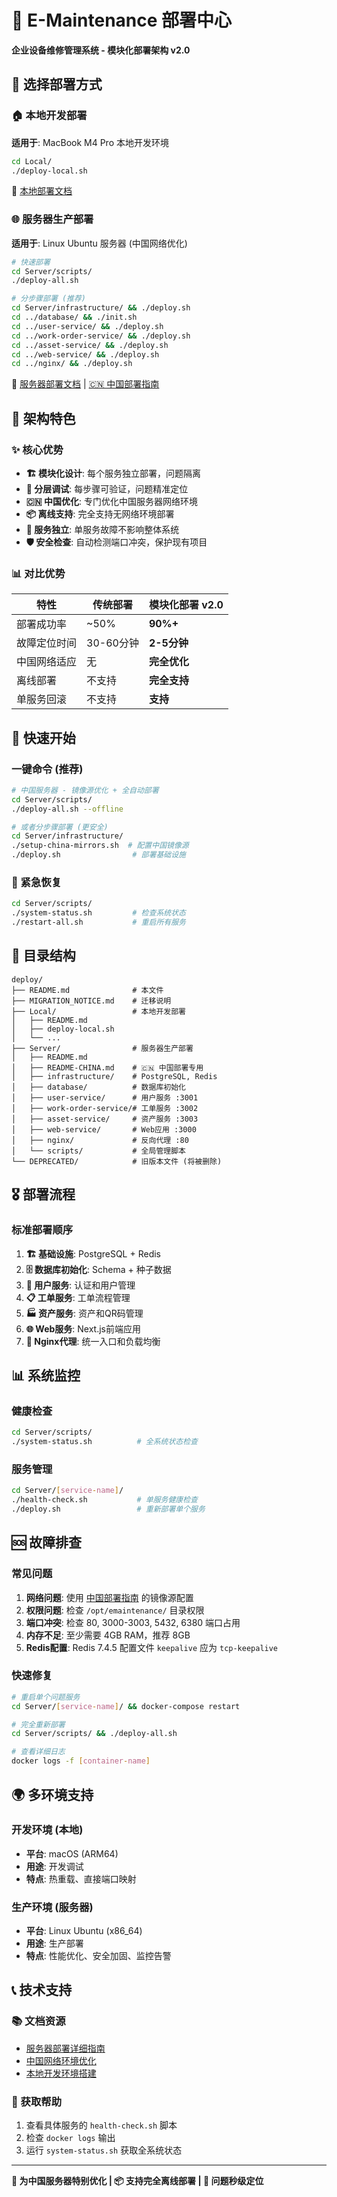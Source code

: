 # 🚀 E-Maintenance 部署中心

**企业设备维修管理系统 - 模块化部署架构 v2.0**

## 🎯 选择部署方式

### 🏠 本地开发部署

**适用于**: MacBook M4 Pro 本地开发环境

```bash
cd Local/
./deploy-local.sh
```

📖 [本地部署文档](./Local/README.md)

### 🌐 服务器生产部署

**适用于**: Linux Ubuntu 服务器 (中国网络优化)

```bash
# 快速部署
cd Server/scripts/
./deploy-all.sh

# 分步骤部署 (推荐)
cd Server/infrastructure/ && ./deploy.sh
cd ../database/ && ./init.sh
cd ../user-service/ && ./deploy.sh
cd ../work-order-service/ && ./deploy.sh
cd ../asset-service/ && ./deploy.sh
cd ../web-service/ && ./deploy.sh
cd ../nginx/ && ./deploy.sh
```

📖 [服务器部署文档](./Server/README.md) | [🇨🇳 中国部署指南](./Server/README-CHINA.md)

## 🔧 架构特色

### ✨ 核心优势

- **🏗️ 模块化设计**: 每个服务独立部署，问题隔离
- **🐛 分层调试**: 每步骤可验证，问题精准定位
- **🇨🇳 中国优化**: 专门优化中国服务器网络环境
- **📦 离线支持**: 完全支持无网络环境部署
- **🔄 服务独立**: 单服务故障不影响整体系统
- **🛡️ 安全检查**: 自动检测端口冲突，保护现有项目

### 📊 对比优势
| 特性 | 传统部署 | 模块化部署 v2.0 |
|------|-----------|------------------|
| 部署成功率 | ~50% | **90%+** |
| 故障定位时间 | 30-60分钟 | **2-5分钟** |
| 中国网络适应 | 无 | **完全优化** |
| 离线部署 | 不支持 | **完全支持** |
| 单服务回滚 | 不支持 | **支持** |

## 🌟 快速开始

### 一键命令 (推荐)
```bash
# 中国服务器 - 镜像源优化 + 全自动部署
cd Server/scripts/
./deploy-all.sh --offline

# 或者分步骤部署 (更安全)
cd Server/infrastructure/
./setup-china-mirrors.sh  # 配置中国镜像源
./deploy.sh                # 部署基础设施
```

### 🚨 紧急恢复
```bash
cd Server/scripts/
./system-status.sh         # 检查系统状态
./restart-all.sh           # 重启所有服务
```

## 📁 目录结构

```
deploy/
├── README.md              # 本文件
├── MIGRATION_NOTICE.md    # 迁移说明
├── Local/                 # 本地开发部署
│   ├── README.md
│   ├── deploy-local.sh
│   └── ...
├── Server/                # 服务器生产部署
│   ├── README.md
│   ├── README-CHINA.md    # 🇨🇳 中国部署专用
│   ├── infrastructure/    # PostgreSQL, Redis
│   ├── database/          # 数据库初始化
│   ├── user-service/      # 用户服务 :3001
│   ├── work-order-service/# 工单服务 :3002  
│   ├── asset-service/     # 资产服务 :3003
│   ├── web-service/       # Web应用 :3000
│   ├── nginx/             # 反向代理 :80
│   └── scripts/           # 全局管理脚本
└── DEPRECATED/            # 旧版本文件 (将被删除)
```

## 🎖️ 部署流程

### 标准部署顺序
1. **🏗️ 基础设施**: PostgreSQL + Redis
2. **🗄️ 数据库初始化**: Schema + 种子数据
3. **👤 用户服务**: 认证和用户管理
4. **📋 工单服务**: 工单流程管理
5. **🏭 资产服务**: 资产和QR码管理
6. **🌐 Web服务**: Next.js前端应用
7. **🔀 Nginx代理**: 统一入口和负载均衡

## 📊 系统监控

### 健康检查
```bash
cd Server/scripts/
./system-status.sh          # 全系统状态检查
```

### 服务管理
```bash
cd Server/[service-name]/
./health-check.sh           # 单服务健康检查
./deploy.sh                 # 重新部署单个服务
```

## 🆘 故障排查

### 常见问题
1. **网络问题**: 使用 [中国部署指南](./Server/README-CHINA.md) 的镜像源配置
2. **权限问题**: 检查 `/opt/emaintenance/` 目录权限
3. **端口冲突**: 检查 80, 3000-3003, 5432, 6380 端口占用
4. **内存不足**: 至少需要 4GB RAM，推荐 8GB
5. **Redis配置**: Redis 7.4.5 配置文件 `keepalive` 应为 `tcp-keepalive`

### 快速修复
```bash
# 重启单个问题服务
cd Server/[service-name]/ && docker-compose restart

# 完全重新部署
cd Server/scripts/ && ./deploy-all.sh

# 查看详细日志
docker logs -f [container-name]
```

## 🌍 多环境支持

### 开发环境 (本地)
- **平台**: macOS (ARM64)
- **用途**: 开发调试
- **特点**: 热重载、直接端口映射

### 生产环境 (服务器)
- **平台**: Linux Ubuntu (x86_64)
- **用途**: 生产部署
- **特点**: 性能优化、安全加固、监控告警

## 📞 技术支持

### 📚 文档资源
- [服务器部署详细指南](./Server/README.md)
- [中国网络环境优化](./Server/README-CHINA.md)
- [本地开发环境搭建](./Local/README.md)

### 🛟 获取帮助
1. 查看具体服务的 `health-check.sh` 脚本
2. 检查 `docker logs` 输出
3. 运行 `system-status.sh` 获取全系统状态

---
**🚀 为中国服务器特别优化 | 📦 支持完全离线部署 | 🔧 问题秒级定位**